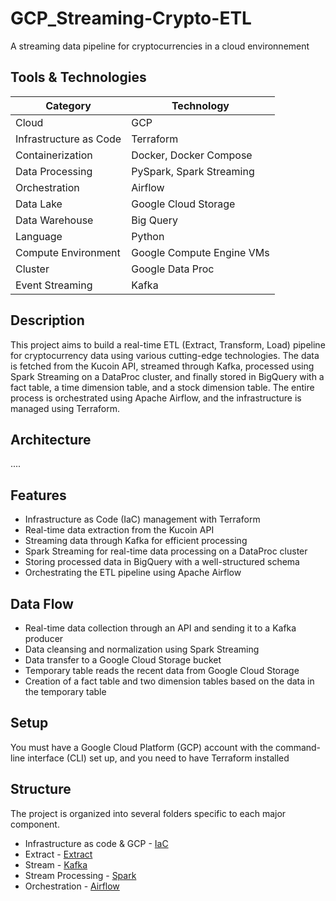 # GCP_Streaming-Crypto-ETL 

A streaming data pipeline for cryptocurrencies in a cloud environnement 

## Tools & Technologies 

| Category                  | Technology                          |
|---------------------------|-------------------------------------|
| Cloud                     | GCP                                 |
| Infrastructure as Code    | Terraform                           |
| Containerization          | Docker, Docker Compose              |
| Data Processing           | PySpark, Spark Streaming            |
| Orchestration             | Airflow                             |
| Data Lake                 | Google Cloud Storage                |
| Data Warehouse            | Big Query                           |
| Language                  | Python                              |
| Compute Environment       | Google Compute Engine VMs           |
| Cluster                   | Google Data Proc                    | 
| Event Streaming           | Kafka                               |

## Description 

This project aims to build a real-time ETL (Extract, Transform, Load) pipeline for cryptocurrency data using various cutting-edge technologies. The data is fetched from the Kucoin API, streamed through Kafka, processed using Spark Streaming on a DataProc cluster, and finally stored in BigQuery with a fact table, a time dimension table, and a stock dimension table. The entire process is orchestrated using Apache Airflow, and the infrastructure is managed using Terraform.

## Architecture

....
## Features

- Infrastructure as Code (IaC) management with Terraform
- Real-time data extraction from the Kucoin API
- Streaming data through Kafka for efficient processing
- Spark Streaming for real-time data processing on a DataProc cluster
- Storing processed data in BigQuery with a well-structured schema
- Orchestrating the ETL pipeline using Apache Airflow

## Data Flow 

- Real-time data collection through an API and sending it to a Kafka producer
- Data cleansing and normalization using Spark Streaming
- Data transfer to a Google Cloud Storage bucket
- Temporary table reads the recent data from Google Cloud Storage
- Creation of a fact table and two dimension tables based on the data in the temporary table

## Setup 

You must have a Google Cloud Platform (GCP) account with the command-line interface (CLI) set up, and you need to have Terraform installed

## Structure 

The project is organized into several folders specific to each major component.

- Infrastructure as code & GCP - [IaC](setup/terraform.md)
- Extract - [Extract](setup/extract.md)
- Stream - [Kafka](setup/Kafka.md)
- Stream Processing - [Spark](setup/spark_cluster.md)
- Orchestration - [Airflow](setup/airflow.md)






